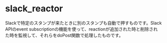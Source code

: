 # slack_reactor

Slackで特定のスタンプが来たときに別のスタンプも自動で押すものです。Slack APIのevent subscriptionの機能を使って、reactionが追加された時と削除された時を監視して、それらをdoPost関数で処理したものです。
